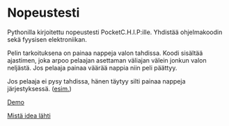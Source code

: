# Nopeustesti
Pythonilla kirjoitettu nopeustesti PocketC.H.I.P:ille. Yhdistää ohjelmakoodin sekä fyysisen elektroniikan.

Pelin tarkoituksena on painaa nappeja valon tahdissa. Koodi sisältää ajastimen, joka arpoo pelaajan asettaman väliajan välein jonkun valon neljästä. Jos pelaaja painaa väärää nappia niin peli päättyy.

Jos pelaaja ei pysy tahdissa, hänen täytyy silti painaa nappeja järjestyksessä. ([esim.](https://youtu.be/KgpQJx6T7bk?t=156))

[Demo](https://youtu.be/KgpQJx6T7bk)

[Mistä idea lähti](https://www.youtube.com/watch?v=OFuYpUqqYDE&user=UCAcHTMDb4mxAHF0EH_HYS_Q)
